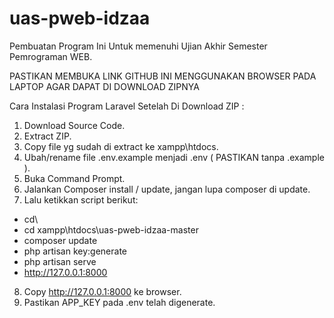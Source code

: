# uas-pweb-idzaa
Pembuatan Program Ini Untuk memenuhi Ujian Akhir Semester Pemrograman WEB.

PASTIKAN MEMBUKA LINK GITHUB INI MENGGUNAKAN BROWSER PADA LAPTOP
AGAR DAPAT DI DOWNLOAD ZIPNYA

Cara Instalasi Program Laravel Setelah Di Download ZIP :

1. Download Source Code.
2. Extract ZIP.
3. Copy file yg sudah di extract ke xampp\htdocs.
4. Ubah/rename file .env.example menjadi .env ( PASTIKAN tanpa .example ).
5. Buka Command Prompt.
6. Jalankan Composer install / update, jangan lupa composer di update.
7. Lalu ketikkan script berikut:

- cd\
- cd xampp\htdocs\uas-pweb-idzaa-master
- composer update
- php artisan key:generate
- php artisan serve
- http://127.0.0.1:8000

8. Copy http://127.0.0.1:8000 ke browser.
9. Pastikan APP_KEY pada .env telah digenerate.
